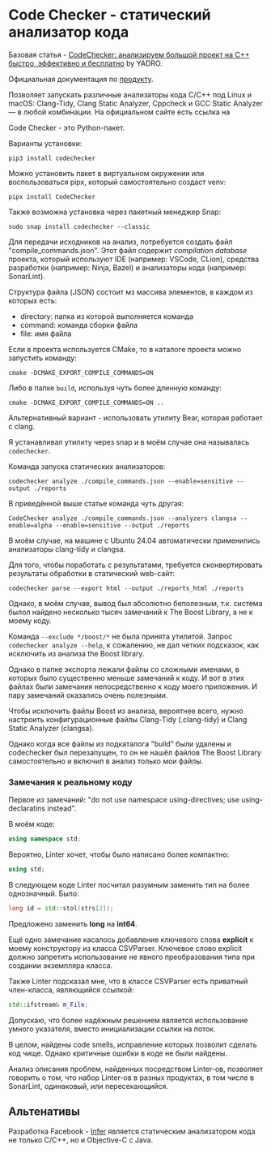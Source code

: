 # Code Checker - статический анализатор кода

Базовая статья - [CodeChecker: анализируем большой проект на С++ быстро, эффективно и бесплатно](https://habr.com/ru/companies/yadro/articles/838878/) by YADRO.

Официальная документация по [продукту](https://codechecker.readthedocs.io/en/latest/).

Позволяет запускать различные анализаторы кода C/C++ под Linux и macOS: Clang-Tidy, Clang Static Analyzer, Cppcheck и GCC Static Analyzer — в любой комбинации. На официальном сайте есть ссылка на 

Code Checker - это Python-пакет.

Варианты установки:

```shell
pip3 install codechecker
```

Можно установить пакет в виртуальном окружении или воспользоваться pipx, который самостоятельно создаст venv: 

```shell
pipx install CodeChecker
```

Также возможна установка через пакетный менеджер Snap:

```shell
sudo snap install codechecker --classic
```

Для передачи исходников на анализ, потребуется создать файл "compile_commands.json". Этот файл содержит _compilation database_ проекта, который используют IDE (например: VSCode, CLion), средства разработки (например: Ninja, Bazel) и анализаторы кода (например: SonarLint).

Структура файла (JSON) состоит мз массива элементов, в каждом из которых есть:

- directory: папка из которой выполняется команда
- command: команда сборки файла
- file: имя файла

Если в проекта используется CMake, то в каталоге проекта можно запустить команду:

```shell
cmake -DCMAKE_EXPORT_COMPILE_COMMANDS=ON
```

Либо в папке `build`, используя чуть более длинную команду:

```shell
cmake -DCMAKE_EXPORT_COMPILE_COMMANDS=ON ..
```

Альтернативный вариант - использовать утилиту Bear, которая работает с clang.

Я устанавливал утилиту через snap и в моём случае она называлась `codechecker`.

Команда запуска статических анализаторов:

```shell
codechecker analyze ./compile_commands.json --enable=sensitive --output ./reports
```

В приведённой выше статье команда чуть другая:

```shell
CodeChecker analyze ./compile_commands.json --analyzers clangsa --enable=alpha --enable=sensitive --output ./reports
```

В моём случае, на машине с Ubuntu 24.04 автоматически применились анализаторы clang-tidy и clangsa.

Для того, чтобы поработать с результатами, требуется сконвертировать результаты обработки в статический web-сайт:

```shell
codechecker parse --export html --output ./reports_html ./reports
```

Однако, в моём случае, вывод был абсолютно беполезным, т.к. система былол найдено несколько тысяч замечаний к The Boost Library, а не к моему коду.

Команда `--exclude */boost/*` не была принята утилитой. Запрос `codechecker analyze --help`, к сожалению, не дал четких подсказок, как исключить из анализа the Boost library.

Однако в папке экспорта лежали файлы со сложными именами, в которых было существенно меньше замечаний к коду. И вот в этих файлах были замечания непосредственно к коду моего приложения. И пару замечаний оказались очень полезными.

Чтобы исключить файлы Boost из анализа, вероятнее всего, нужно настроить конфигурационные файлы Clang-Tidy (.clang-tidy) и Clang Static Analyzer (clangsa).

Однако когда все файлы из подкаталога "build" были удалены и codechecker был перезапущен, то он не нашёл файлов The Boost Library самостоятельно и включил в анализ только мои файлы.

### Замечания к реальному коду

Первое из замечаний: "do not use namespace using-directives; use using-declaratins instead".

В моём коде:

```cpp
using namespace std;
```

Вероятно, Linter хочет, чтобы было написано более компактно:

```cpp
using std;
```

В следующем коде Linter посчитал разумным заменить тип на более однозначный. Было:

```cpp
long id = std::stol(strs[2]);
```

Предложено заменить **long** на **int64**.

Ещё одно замечание касалось добавление ключевого слова **explicit** к моему конструктору из класса CSVParser. Ключевое слово explicit должно запретить использование не явного преобразования типа при создании экземпляра класса.

Также Linter подсказал мне, что в классе CSVParser есть приватный член-класса, являющийся ссылкой:

```cpp
std::ifstream& m_File;
```

Допускаю, что более надёжным решением является использование умного указателя, вместо инициализации ссылки на поток.

В целом, найдены code smells, исправление которых позволит сделать код чище. Однако критичные ошибки в коде не были найдены.

Анализ описания проблем, найденных посредством Linter-ов, позволяет говорить о том, что набор Linter-ов в разных продуктах, в том числе в SonarLint, одинаковый, или пересекающийся.

## Альтенативы

Разработка Facebook - [Infer](https://fbinfer.com/) является статическим анализатором кода не только C/C++, но и Objective-C с Java.
